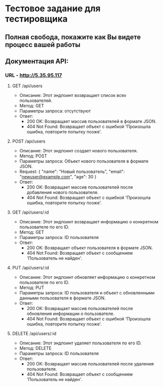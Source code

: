 # Тестовое задание для тестировщика

## Полная свобода, покажите как Вы видете процесс вашей работы

## Документация API:

### URL - http://5.35.95.117

1. GET /api/users
   - Описание: Этот эндпоинт возвращает список всех пользователей.
   - Метод: GET
   - Параметры запроса: отсутствуют
   - Ответ:
     - 200 OK: Возвращает массив пользователей в формате JSON.
     - 404 Not Found: Возвращает объект с ошибкой 'Произошла ошибка, повторите попытку позже'.

2. POST /api/users
   - Описание: Этот эндпоинт создает нового пользователя.
   - Метод: POST
   - Параметры запроса: Объект нового пользователя в формате JSON.
   - Request:
        {
            "name": "Новый пользователь",
            "email": "newuser@example.com",
            "age": 30
        }
   - Ответ:
     - 200 OK: Возвращает массив пользователей после добавления нового пользователя.
     - 404 Not Found: Возвращает объект с ошибкой 'Произошла ошибка, повторите попытку позже'.

3. GET /api/users/:id
   - Описание: Этот эндпоинт возвращает информацию о конкретном пользователе по его ID.
   - Метод: GET
   - Параметры запроса: ID пользователя
   - Ответ:
     - 200 OK: Возвращает объект пользователя в формате JSON.
     - 404 Not Found: Возвращает объект с сообщением 'Пользователь не найден'.

4. PUT /api/users/:id
   - Описание: Этот эндпоинт обновляет информацию о конкретном пользователе по его ID.
   - Метод: PUT
   - Параметры запроса: ID пользователя и объект с обновленными данными пользователя в формате JSON.
   - Ответ:
     - 200 OK: Возвращает массив пользователей после обновления информации о пользователе.
     - 404 Not Found: Возвращает объект с ошибкой 'Произошла ошибка, повторите попытку позже'.

5. DELETE /api/users/:id
   - Описание: Этот эндпоинт удаляет пользователя по его ID.
   - Метод: DELETE
   - Параметры запроса: ID пользователя
   - Ответ:
     - 200 OK: Возвращает массив пользователей после удаления пользователя.
     - 404 Not Found: Возвращает объект с сообщением 'Пользователь не найден'.